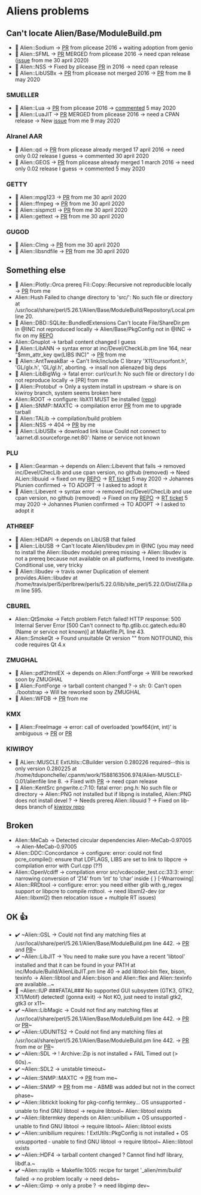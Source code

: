 # Aliens problems

## Can't locate Alien/Base/ModuleBuild.pm
- :construction: Alien::Sodium -> [PR](https://github.com/ajgb/alien-sodium/pull/4) from plicease 2016 + waiting adoption from genio
- :construction: Alien::SFML -> [PR](https://github.com/jakeanq/perl-alien-sfml/pull/2) MERGED from plicease 2016 -> need cpan release ([issue](https://github.com/jakeanq/perl-alien-sfml/issues) from me 30 april 2020)
- :construction: Alien::NSS -> Fixed by plicease [PR](https://github.com/0xxon/alien-nss/pull/4) in 2016 -> need cpan release
- :construction: Alien::LibUSBx -> [PR](https://github.com/henrikbrixandersen/Alien-LibUSBx/pull/1) from plicease not merged 2016 -> [PR](https://github.com/henrikbrixandersen/Alien-LibUSBx/pull/3) from me 8 may 2020

### SMUELLER
- :construction: Alien::Lua -> [PR](https://github.com/tsee/p5-Alien-Lua/pull/1) from plicease 2016 -> [commented](https://github.com/tsee/p5-Alien-Lua/pull/1#issuecomment-623946352) 5 may 2020
- :construction: Alien::LuaJIT -> [PR](https://github.com/tsee/p5-Alien-LuaJIT/pull/1) MERGED from plicease 2016 -> need a CPAN release -> New [issue](https://github.com/tsee/p5-Alien-LuaJIT/issues/2) from me 9 may 2020

### Alranel AAR
- :construction: Alien::qd -> [PR](https://github.com/alranel/Alien-qd/pull/2) from plicease already merged 17 april 2016 -> need only 0.02 release I guess -> commented 30 april 2020 
- :construction: Alien::GEOS  -> [PR](https://github.com/alranel/Alien-GEOS/pull/1) from plicease already merged 1 march 2016 -> need only 0.02 release I guess -> commented 5 may 2020

### GETTY
- :construction: Alien::mpg123 -> [PR](https://github.com/Getty/p5-alien-mpg123/pull/2) from me 30 april 2020
- :construction: Alien::ffmpeg -> [PR](https://github.com/Getty/p5-alien-ffmpeg/pull/5) from me 30 april 2020
- :construction: Alien::sispmctl -> [PR](https://github.com/Getty/p5-alien-sispmctl/pull/2) from me 30 april 2020
- :construction: Alien::gettext -> [PR](https://github.com/Getty/p5-alien-gettext/pull/2) from me 30 april 2020

### GUGOD 
- :construction: Alien::CImg -> [PR](https://github.com/gugod/Alien-CImg/pull/1) from me 30 april 2020
- :construction: Alien::libsndfile -> [PR](https://github.com/gugod/Alien-libsndfile/pull/1) from me 30 april 2020


## Something else
- :construction: Alien::Plotly::Orca prereq Fil::Copy::Recursive not reproducible locally -> [PR](https://github.com/stphnlyd/perl5-Alien-Plotly-Orca/pull/4) from me
- Alien::Hush Failed to change directory to 'src/': No such file or directory at /usr/local/share/perl/5.26.1/Alien/Base/ModuleBuild/Repository/Local.pm line 20.
- :construction: Alien::DBD::SQLite::BundledExtensions Can't locate File/ShareDir.pm in @INC not reproduced locally -> Alien/Base/PkgConfig not in @INC -> fix on my [REPO](https://github.com/thibaultduponchelle/Alien-DBD-SQLite-BundledExtensions/commit/e4736bba119ab2ab1653a83670412c11b2515be2)
- Alien::Gnuplot -> tarball content changed I guess
- :construction: Alien::LibANN -> syntax error at inc/Devel/CheckLib.pm line 164, near "$mm_attr_key qw(LIBS INC)" -> [PR](https://github.com/rogersprint/Alien-LibANN/pull/1) from me
- :construction: Alien::AntTweakBar -> Can't link/include C library 'X11/cursorfont.h', 'GL/glx.h', 'GL/gl.h', aborting. -> insall non alienazed big deps
- :construction: Alien::LibBigWig -> fatal error: curl/curl.h: No such file or directory I do not reproduce locally -> [PR] from me
- :construction: Alien::Protobuf -> Only a system install in upstream -> share is on kiwiroy branch, system seems broken here
- Alien::ROOT -> configure: libX11 MUST be installed ([repo](https://github.com/tsee/SOOT/tree/master/Alien-ROOT))
- :construction: Alien::SNMP::MAXTC -> compilation error [PR](https://github.com/ollyg/Alien-SNMP-MAXTC/pull/3) from me to upgrade tarball
- :construction: Alien::TALib -> compilation/build problem
- :construction: Alien::NSS -> 404 -> [PR](https://github.com/0xxon/alien-nss/pull/6) by me
- :construction: Alien::LibUSBx -> download link issue Could not connect to 'aarnet.dl.sourceforge.net:80': Name or service not known

### PLU 
- :construction: Alien::Gearman -> depends on Alien::Libevent that fails -> removed inc/Devel/ChecLib and use cpan version, no github (removed) -> Need ALien::libuuid -> fixed on my [REPO](https://github.com/thibaultduponchelle/Alien-Gearman)  -> [RT ticket](https://rt.cpan.org/Ticket/Display.html?id=132505) 5 may 2020 -> Johannes Plunien confirmed -> TO ADOPT -> I asked to adopt it
- :construction: Alien::Libevent -> syntax error -> removed inc/Devel/ChecLib and use cpan version, no github (removed) -> Fixed on my [REPO](https://github.com/thibaultduponchelle/Alien-Libevent) -> [RT ticket](https://rt.cpan.org/Ticket/Display.html?id=98058#txn-1896610) 5 may 2020 -> Johannes Plunien confirmed -> TO ADOPT -> I asked to adopt it

### ATHREEF
- :construction: Alien::HIDAPI -> depends on LibUSB that failed
- :construction: Alien::LibUSB -> Can't locate Alien/libudev.pm in @INC (you may need to install the Alien::libudev module) prereq missing -> Alien::libudev is not a prereq because not available on all platforms, I need to investigate. Conditional use, very tricky 
- :construction: Alien::libudev -> travis owner Duplication of element provides.Alien::libudev at /home/travis/perl5/perlbrew/perls/5.22.0/lib/site_perl/5.22.0/Dist/Zilla.pm line 595. 

### CBUREL 
- Alien::QtSmoke -> Fetch problem Fetch failed! HTTP response: 500 Internal Server Error [500 Can't connect to ftp.gtlib.cc.gatech.edu:80 (Name or service not known)] at Makefile.PL line 43.
- Alien::SmokeQt -> Found unsuitable Qt version "" from NOTFOUND, this code requires Qt 4.x

### ZMUGHAL
- :construction: Alien::pdf2htmlEX -> depends on Alien::FontForge -> Will be reworked soon by ZMUGHAL
- :construction: Alien::FontForge -> tarball content changed ? -> sh: 0: Can't open ./bootstrap -> Will be reworked soon by ZMUGHAL
- :construction: Alien::WFDB -> [PR](https://github.com/EntropyOrg/p5-Alien-WFDB/pull/8) from me

### KMX
- :construction: Alien::FreeImage ->  error: call of overloaded ‘powf64(int, int)’ is ambiguous -> [PR](https://github.com/kmx/alien-freeimage/pull/1) or [PR](https://github.com/kmx/alien-freeimage/pull/2)

### KIWIROY
- :construction: ALien::MUSCLE ExtUtils::CBuilder version 0.280226 required--this is only version 0.280225 at /home/tduponchelle/.cpanm/work/1588163506.974/Alien-MUSCLE-0.01/alienfile line 8. -> Fixed with [PR](https://github.com/kiwiroy/p5-alien-muscle/pull/2) -> need cpan release
- :construction: Alien::KentSrc pngwrite.c:7:10: fatal error: png.h: No such file or directory -> Alien::PNG not installed but if libpng is installed, Alien::PNG does not install devel ? -> Needs prereq Alien::libuuid ? -> Fixed on lib-deps branch of [kiwiroy repo](https://github.com/kiwiroy/alien-kentsrc/tree/lib-deps)


## Broken 
- Alien::MeCab -> Detected circular dependencies Alien-MeCab-0.97005 -> Alien-MeCab-0.97005
- Alien::DDC::Concordance -> configure: error: could not find pcre_compile(): ensure that LDFLAGS, LIBS are set to link to libpcre -> compilation error with Curl.cpp (??)
- Alien::OpenVcdiff -> compilation error src/vcdecoder_test.cc:33:3: error: narrowing conversion of ‘214’ from ‘int’ to ‘char’ inside { } [-Wnarrowing] 
- Alien::RRDtool -> configure: error: you need either glib with g_regex support or libpcre to compile rrdtool. -> need libxml2-dev (or Alien::libxml2) then relocation issue + multiple RT issues)


## OK :+1: 
- :heavy_check_mark: ~Alien::GSL -> Could not find any matching files at /usr/local/share/perl/5.26.1/Alien/Base/ModuleBuild.pm line 442. -> [PR](https://github.com/Perl5-Alien/Alien-GSL/pull/6) and [PR](https://github.com/Perl5-Alien/Alien-GSL/pull/7)~
- :heavy_check_mark: ~Alien::LibJIT -> You need to make sure you have a recent 'libtool' installed and that it can be found in your PATH at inc/Module/Build/AlienLibJIT.pm line 40 -> add libtool-bin flex, bison, texinfo -> Alien::libtool and Alien::bison and Alien::flex and Alien::texinfo are available...~
- :see_no_evil: ~Alien::IUP ###FATAL### No supported GUI subsystem (GTK3, GTK2, X11/Motif) detected! (gonna exit) -> Not KO, just need to install gtk2, gtk3 or x11~
- :heavy_check_mark: ~Alien::LibMagic -> Could not find any matching files at /usr/local/share/perl/5.26.1/Alien/Base/ModuleBuild.pm line 442. -> [PR](https://github.com/zmughal/p5-Alien-LibMagic/pull/6) or [PR](https://github.com/zmughal-p5CPAN/p5-Alien-LibMagic/pull/8)~
- :heavy_check_mark: ~Alien::UDUNITS2 -> Could not find any matching files at /usr/local/share/perl/5.26.1/Alien/Base/ModuleBuild.pm line 442. -> [PR](https://github.com/EntropyOrg/p5-Alien-UDUNITS2/pull/10) from me or [PR](https://github.com/EntropyOrg/p5-Alien-UDUNITS2/pull/11)~
- :heavy_check_mark: ~Alien::SDL -> !  Archive::Zip is not installed + FAIL Timed out (> 60s).~
- :heavy_check_mark: ~Alien::SDL2 -> unstable timeout~
- :heavy_check_mark: ~Alien::SNMP::MAXTC -> [PR](https://github.com/ollyg/Alien-SNMP-MAXTC/pull/2) from me~
- :heavy_check_mark: ~Alien::SNMP -> [PR](https://github.com/ollyg/Alien-SNMP/pull/3) from me - ABMB was added but not in the correct phase~
- :heavy_check_mark: ~Alien::libtickit looking for pkg-config termkey... OS unsupported - unable to find GNU libtool -> require libtool~ Alien::libtool exists
- :heavy_check_mark: ~Alien::libtermkey depends on Alien::unibilium + OS unsupported - unable to find GNU libtool -> require libtool~ Alien::libtool exists
- :heavy_check_mark: ~Alien::unibilium requires:    !  ExtUtils::PkgConfig is not installed + OS unsupported - unable to find GNU libtool -> require libtool~ Alien::libtool exists
- :heavy_check_mark: ~Alien::HDF4 -> tarball content changed ? Cannot find hdf library, libdf.a.~
- :heavy_check_mark: ~Alien::raylib -> Makefile:1005: recipe for target '_alien/mm/build' failed -> no problem locally -> need debs~
- :heavy_check_mark: ~Alien::Gimp -> only a probe ? -> need libgimp dev~

